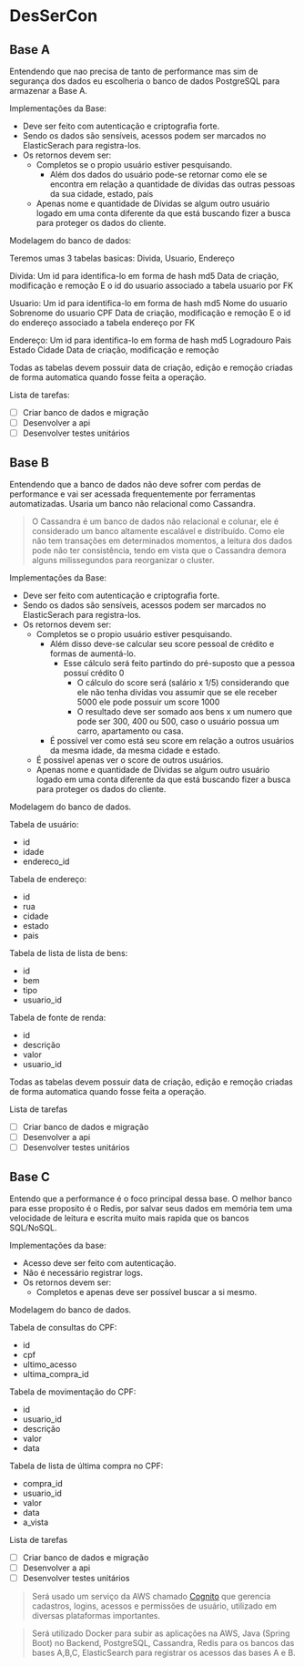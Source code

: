 # DesSerCon

## Base A

Entendendo que nao precisa de tanto de performance mas sim de segurança dos dados eu escolheria o banco de dados PostgreSQL para armazenar a Base A.

Implementações da Base:
- Deve ser feito com autenticação e criptografia forte.
- Sendo os dados são sensíveis, acessos podem ser marcados no ElasticSerach para registra-los.
- Os retornos devem ser:
  - Completos se o propio usuário estiver pesquisando.
    - Além dos dados do usuário pode-se retornar como ele se encontra em relação a quantidade de dívidas das outras pessoas da sua cidade, estado, país
  - Apenas nome e quantidade de Dívidas se algum outro usuário logado em uma conta diferente da que está buscando fizer a busca para proteger os dados do cliente.

Modelagem do banco de dados:

Teremos umas 3 tabelas basicas: Divida, Usuario, Endereço

Divida:
Um id para identifica-lo em forma de hash md5
Data de criação, modificação e remoção
E o id do usuario associado a tabela usuario por FK

Usuario:
Um id para identifica-lo em forma de hash md5
Nome do usuario
Sobrenome do usuario
CPF
Data de criação, modificação e remoção
E o id do endereço associado a tabela endereço por FK

Endereço:
Um id para identifica-lo em forma de hash md5
Logradouro
Pais
Estado
Cidade
Data de criação, modificação e remoção

Todas as tabelas devem possuir data de criação, edição e remoção criadas de forma automatica quando fosse feita a operação.

Lista de tarefas:
- [ ] Criar banco de dados e migração
- [ ] Desenvolver a api
- [ ] Desenvolver testes unitários

## Base B

Entendendo que a banco de dados não deve sofrer com perdas de performance e vai ser acessada frequentemente por ferramentas automatizadas. Usaria um banco não relacional como Cassandra.

> O Cassandra é um banco de dados não relacional e colunar, ele é considerado um banco altamente escalável e distribuído. Como ele não tem transações em determinados momentos, a leitura dos dados pode não ter consistência, tendo em vista que o Cassandra demora alguns milissegundos para reorganizar o cluster.

Implementações da Base:
- Deve ser feito com autenticação e criptografia forte.
- Sendo os dados são sensíveis, acessos podem ser marcados no ElasticSerach para registra-los.
- Os retornos devem ser:
  - Completos se o propio usuário estiver pesquisando.
    - Além disso deve-se calcular seu score pessoal de crédito e formas de aumentá-lo.
      - Esse cálculo será feito partindo do pré-suposto que a pessoa possuí crédito 0
        - O cálculo do score será (salário x 1/5) considerando que ele não tenha dividas vou assumir que se ele receber 5000 ele pode possuir um score 1000
        - O resultado deve ser somado aos bens x um numero que pode ser 300, 400 ou 500, caso o usuário possua um  carro, apartamento ou casa.
    - É possível ver como está seu score em relação a outros usuários da mesma idade, da mesma cidade e estado.
  - É possivel apenas ver o score de outros usuários.
  - Apenas nome e quantidade de Dívidas se algum outro usuário logado em uma conta diferente da que está buscando fizer a busca para proteger os dados do cliente.

Modelagem do banco de dados.

Tabela de usuário:
  - id
  - idade
  - endereco_id

Tabela de endereço:
  - id
  - rua
  - cidade
  - estado
  - pais

Tabela de lista de lista de bens:
  - id
  - bem
  - tipo
  - usuario_id

Tabela de fonte de renda:
  - id
  - descrição
  - valor
  - usuario_id

Todas as tabelas devem possuir data de criação, edição e remoção criadas de forma automatica quando fosse feita a operação.

Lista de tarefas
- [ ] Criar banco de dados e migração
- [ ] Desenvolver a api
- [ ] Desenvolver testes unitários

## Base C

Entendo que a performance é o foco principal dessa base. O melhor banco para esse proposito é o Redis, por salvar seus dados em memória tem uma velocidade de leitura e escrita muito mais rapida que os bancos SQL/NoSQL.

Implementações da base:
- Acesso deve ser feito com autenticação.
- Não é necessário registrar logs.
- Os retornos devem ser:
  - Completos e apenas deve ser possível buscar a si mesmo.
  
Modelagem do banco de dados.

Tabela de consultas do CPF:
  - id
  - cpf
  - ultimo_acesso
  - ultima_compra_id

Tabela de movimentação do CPF:
  - id
  - usuario_id
  - descrição
  - valor
  - data

Tabela de lista de última compra no CPF:
  - compra_id
  - usuario_id
  - valor
  - data
  - a_vista

Lista de tarefas
- [ ] Criar banco de dados e migração
- [ ] Desenvolver a api
- [ ] Desenvolver testes unitários

> Será usado um serviço da AWS chamado [Cognito](https://aws.amazon.com/pt/cognito/) que gerencia cadastros, logins, acessos e permissões de usuário, utilizado em diversas plataformas importantes.

> Será utilizado Docker para subir as aplicações na AWS, Java (Spring Boot) no Backend, PostgreSQL, Cassandra, Redis para os bancos das bases A,B,C, ElasticSearch para registrar os acessos das bases A e B.
